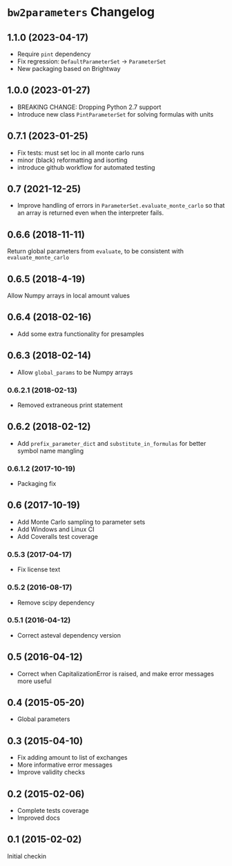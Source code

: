 # `bw2parameters` Changelog

## 1.1.0 (2023-04-17)

- Require `pint` dependency
- Fix regression: `DefaultParameterSet` -> `ParameterSet`
- New packaging based on Brightway

## 1.0.0 (2023-01-27)

- BREAKING CHANGE: Dropping Python 2.7 support
- Introduce new class `PintParameterSet` for solving formulas with units

## 0.7.1 (2023-01-25)

- Fix tests: must set loc in all monte carlo runs
- minor (black) reformatting and isorting
- introduce github workflow for automated testing

## 0.7 (2021-12-25)

- Improve handling of errors in `ParameterSet.evaluate_monte_carlo` so that an array is returned even when the interpreter fails.

## 0.6.6 (2018-11-11)

Return global parameters from `evaluate`, to be consistent with `evaluate_monte_carlo`

## 0.6.5 (2018-4-19)

Allow Numpy arrays in local amount values

## 0.6.4 (2018-02-16)

- Add some extra functionality for presamples

## 0.6.3 (2018-02-14)

- Allow `global_params` to be Numpy arrays

### 0.6.2.1 (2018-02-13)

- Removed extraneous print statement

## 0.6.2 (2018-02-12)

- Add `prefix_parameter_dict` and `substitute_in_formulas` for better symbol name mangling

### 0.6.1.2 (2017-10-19)

- Packaging fix

## 0.6 (2017-10-19)

- Add Monte Carlo sampling to parameter sets
- Add Windows and Linux CI
- Add Coveralls test coverage

### 0.5.3 (2017-04-17)

- Fix license text

### 0.5.2 (2016-08-17)

- Remove scipy dependency

### 0.5.1 (2016-04-12)

- Correct asteval dependency version

## 0.5 (2016-04-12)

- Correct when CapitalizationError is raised, and make error messages more useful

## 0.4 (2015-05-20)

- Global parameters

## 0.3 (2015-04-10)

- Fix adding amount to list of exchanges
- More informative error messages
- Improve validity checks

## 0.2 (2015-02-06)

- Complete tests coverage
- Improved docs

## 0.1 (2015-02-02)

Initial checkin
